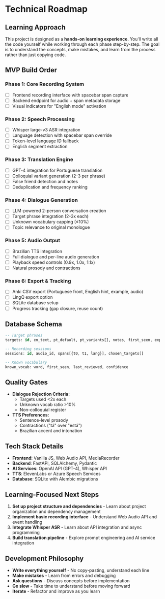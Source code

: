 # Technical Roadmap

## Learning Approach

This project is designed as a **hands-on learning experience**. You'll write all the code yourself while working through each phase step-by-step. The goal is to understand the concepts, make mistakes, and learn from the process rather than just copying code.

## MVP Build Order

### Phase 1: Core Recording System
- [ ] Frontend recording interface with spacebar span capture
- [ ] Backend endpoint for audio + span metadata storage
- [ ] Visual indicators for "English mode" activation

### Phase 2: Speech Processing
- [ ] Whisper large-v3 ASR integration
- [ ] Language detection with spacebar span override
- [ ] Token-level language ID fallback
- [ ] English segment extraction

### Phase 3: Translation Engine
- [ ] GPT-4 integration for Portuguese translation
- [ ] Colloquial variant generation (2-3 per phrase)
- [ ] False friend detection and notes
- [ ] Deduplication and frequency ranking

### Phase 4: Dialogue Generation
- [ ] LLM-powered 2-person conversation creation
- [ ] Target phrase integration (2-3x each)
- [ ] Unknown vocabulary capping (≤10%)
- [ ] Topic relevance to original monologue

### Phase 5: Audio Output
- [ ] Brazilian TTS integration
- [ ] Full dialogue and per-line audio generation
- [ ] Playback speed controls (0.9x, 1.0x, 1.1x)
- [ ] Natural prosody and contractions

### Phase 6: Export & Tracking
- [ ] Anki CSV export (Portuguese front, English hint, example, audio)
- [ ] LingQ export option
- [ ] SQLite database setup
- [ ] Progress tracking (gap closure, reuse count)

## Database Schema

```sql
-- Target phrases
targets: id, en_text, pt_default, pt_variants[], notes, first_seen, exposures, status

-- Recording sessions  
sessions: id, audio_id, spans[{t0, t1, lang}], chosen_targets[]

-- Known vocabulary
known_vocab: word, first_seen, last_reviewed, confidence
```

## Quality Gates

- **Dialogue Rejection Criteria:**
  - Targets used <2x each
  - Unknown vocab ratio >10%
  - Non-colloquial register
- **TTS Preferences:**
  - Sentence-level prosody
  - Contractions ("tá" over "está")
  - Brazilian accent and intonation

## Tech Stack Details

- **Frontend**: Vanilla JS, Web Audio API, MediaRecorder
- **Backend**: FastAPI, SQLAlchemy, Pydantic
- **AI Services**: OpenAI API (GPT-4), Whisper API
- **TTS**: ElevenLabs or Azure Speech Services
- **Database**: SQLite with Alembic migrations

## Learning-Focused Next Steps

1. **Set up project structure and dependencies** - Learn about project organization and dependency management
2. **Implement basic recording interface** - Understand Web Audio API and event handling
3. **Integrate Whisper ASR** - Learn about API integration and async programming
4. **Build translation pipeline** - Explore prompt engineering and AI service integration

## Development Philosophy

- **Write everything yourself** - No copy-pasting, understand each line
- **Make mistakes** - Learn from errors and debugging
- **Ask questions** - Discuss concepts before implementation
- **Go slow** - Take time to understand before moving forward
- **Iterate** - Refactor and improve as you learn
